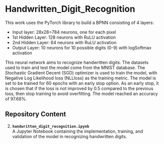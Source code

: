 # Handwritten_Digit_Recognition

This work uses the PyTorch library to build a BPNN consisting of 4 layers:
- Input layer: 28x28=784 neurons, one for each pixel
- 1st Hidden Layer: 128 neurons with RuLU activation
- 2nd Hidden Layer: 64 neurons with RuLU activation
- Output Layer: 10 neurons for 10 possible digits (0-9) with logSoftmax activation


This neural network aims to recognize handwritten digits. The datasets used to train and test the model come from the MNIST database. The Stochastic Gradient Decent (SGD) optimizer is used to train the model, with Negative Log Likelihood loss (NLLloss) as the training metric. The model is set to be trained for 60 epochs with an early stop option. As an early stop, it is chosen that if the loss is not improved by 0.5 compared to the previous loss, then stop training to avoid overfitting. The model reached an accuracy of 97.68%. 

## Repository Content

2. **`handwritten_digit_recognition.ipynb`**  
   A Jupyter Notebook containing the implementation, training, and validation of the model in recognizing handwritten digits.
